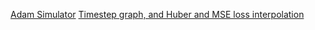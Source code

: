 [Adam Simulator](https://colab.research.google.com/github/victorchall/ml-optimizer-fun/blob/main/adam_simulator.ipynb)
[Timestep graph, and Huber and MSE loss interpolation](https://colab.research.google.com/github/victorchall/ml-optimizer-fun/blob/main/huber_mse_interpolated.ipynb)
